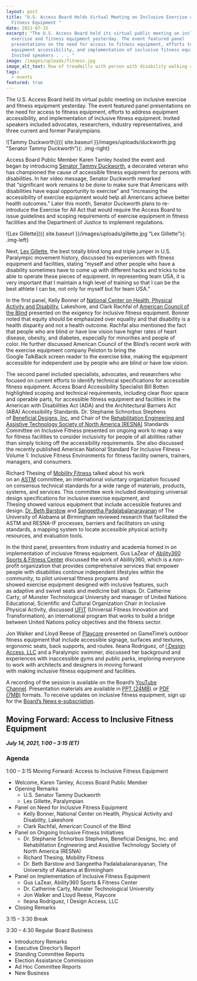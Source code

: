 ```yaml
---
layout: post
title: "U.S. Access Board Holds Virtual Meeting on Inclusive Exercise and
  Fitness Equipment "
date: 2021-07-15
excerpt: "The U.S. Access Board held its virtual public meeting on inclusive
  exercise and fitness equipment yesterday. The event featured panel
  presentations on the need for access to fitness equipment, efforts to address
  equipment accessibility, and implementation of inclusive fitness equipment.
  Invited speakers . . . "
image: /images/uploads/fitness.jpg
image_alt_text: Row of treadmills with person with disability walking alongside them
tags:
  - events
featured: true
---
```

The U.S. Access Board held its virtual public meeting on inclusive exercise and fitness equipment yesterday. The event featured panel presentations on the need for access to fitness equipment, efforts to address equipment accessibility, and implementation of inclusive fitness equipment. Invited speakers included advocates, researchers, industry representatives, and three current and former Paralympians. 

![Tammy Duckworth]({{ site.baseurl }}/images/uploads/duckworth.jpg "Senator Tammy Duckworth"){: .img-right}

Access Board Public Member Karen Tamley hosted the event and began by introducing [Senator Tammy Duckworth](https://www.duckworth.senate.gov/), a decorated veteran who has championed the cause of accessible fitness equipment for persons with disabilities. In her video message, Senator Duckworth remarked that “significant work remains to be done to make sure that Americans with disabilities have equal opportunity to exercise” and “increasing the accessibility of exercise equipment would help all Americans achieve better health outcomes.” Later this month, Senator Duckworth plans to re-introduce the Exercise for All Act that would require the Access Board to issue guidelines and scoping requirements of exercise equipment in fitness facilities and the Department of Justice to implement regulations. 

![Lex Gillette]({{ site.baseurl }}/images/uploads/gillette.jpg "Lex Gillette"){: .img-left}

Next, [Lex Gillette](https://lexgillette.com/), the best totally blind long and triple jumper in U.S. Paralympic movement history, discussed his experiences with fitness equipment and facilities, stating “myself and other people who have a disability sometimes have to come up with different hacks and tricks to be able to operate these pieces of equipment. In representing team USA, it is very important that I maintain a high level of training so that I can be the best athlete I can be, not only for myself but for team USA.” 

In the first panel, Kelly Bonner of [National Center on Health, Physical Activity and Disability](https://www.nchpad.org/), Lakeshore, and Clark Rachfal of [American Council of the Blind](https://www.acb.org/) presented on the exigency for inclusive fitness equipment. Bonner noted that equity should be emphasized over equality and that disability is a health disparity and not a health outcome. Rachfal also mentioned the fact that people who are blind or have low vision have higher rates of heart disease, obesity, and diabetes, especially for minorities and people of color. He further discussed American Council of the Blind’s recent work with the exercise equipment company Peloton to bring the Google TalkBack screen reader to the exercise bike, making the equipment accessible for independent use by people who are blind or have low vision. 

The second panel included specialists, advocates, and researchers who focused on current efforts to identify technical specifications for accessible fitness equipment. Access Board Accessibility Specialist Bill Botten highlighted scoping and technical requirements, including clear floor space and operable parts, for accessible fitness equipment and facilities in the American with Disabilities Act (ADA) and the Architectural Barriers Act (ABA) Accessibility Standards. Dr. Stephanie Schnorbus Stephens of [Beneficial Designs, Inc.](https://www.beneficialdesigns.com/) and Chair of the [Rehabilitation Engineering and Assistive Technology Society of North America (RESNA)](https://www.resna.org/) Standards Committee on Inclusive Fitness presented on ongoing work to map a way for fitness facilities to consider inclusivity for people of all abilities rather than simply ticking off the accessibility requirements. She also discussed the recently published American National Standard For Inclusive Fitness – Volume 1: Inclusive Fitness Environments for fitness facility owners, trainers, managers, and consumers. 

Richard Thesing of [Mobility Fitness](https://mobilityfitness.org/) talked about his work on an [ASTM](https://www.astm.org/) committee, an international voluntary organization focused on consensus technical standards for a wide range of materials, products, systems, and services. This committee work included developing universal design specifications for inclusive exercise equipment, and Thesing showed various equipment that include accessible features and design. [Dr. Beth Barstow](https://www.uab.edu/shp/ot/faculty-staff/elizabeth-barstow) and [Sangeetha Padalabalanarayanan](https://www.uab.edu/shp/home/about-us/deans-office/staff/642-sangeetha-padalabalanarayanan) of The University of Alabama at Birmingham reviewed research that facilitated the ASTM and RESNA-IF processes, barriers and facilitators on using standards, a mapping system to locate accessible physical activity resources, and evaluation tools. 

In the third panel, presenters from industry and academia homed in on implementation of inclusive fitness equipment. Gus LaZear of [Ability360 Sports & Fitness Center](https://ability360.org/sports/) discussed the work of Ability360, which is a non-profit organization that provides comprehensive services that empower people with disabilities continue independent lifestyles within the community, to pilot universal fitness programs and showed exercise equipment designed with inclusive features, such as adaptive and swivel seats and medicine ball straps. Dr. Catherine Carty, of Munster Technological University and manager of United Nations Educational, Scientific and Cultural Organization Chair in Inclusive Physical Activity, discussed [UFIT](https://justdoufit.com/) (Universal Fitness Innovation and Transformation), an international program that works to build a bridge between United Nations policy objectives and the fitness sector.  

Jon Walker and Lloyd Reese of [Playcore](https://www.playcore.com/) presented on GameTime’s outdoor fitness equipment that include accessible signage, surfaces and textures, ergonomic seats, back supports, and routes. Ileana Rodriguez, of [I Design Access, LLC](https://idesignaccess.com/) and a Paralympic swimmer, discussed her background and experiences with inaccessible gyms and public parks, imploring everyone to work with architects and designers in moving forward with making inclusive fitness equipment and facilities.   

A recording of the session is available on the Board’s [YouTube Channel](https://www.youtube.com/channel/UC5tRWTtV5eSw68N3tSpmyWw). Presentation materials are available in [PPT (24MB)](https://www.access-board.gov/files/presentations/usab-inclusive-fitness-2021-07-14.pptx) or [PDF (7MB)](https://www.access-board.gov/files/presentations/usab-inclusive-fitness-2021-07-14.pdf) formats. To receive updates on inclusive fitness equipment, sign up for the [Board’s News e-subscription](https://public.govdelivery.com/accounts/USACCESS/subscriber/new?topic_id=USACCESS_1). 

## Moving Forward: Access to Inclusive Fitness Equipment 
***July 14, 2021, 1:00 – 3:15 (ET)***

### Agenda 
1:00 – 3:15 Moving Forward: Access to Inclusive Fitness Equipment 

* Welcome, Karen Tamley, Access Board Public Member
* Opening Remarks
  * U.S. Senator Tammy Duckworth 
  * Lex Gillette, Paralympian
* Panel on Need for Inclusive Fitness Equipment
  * Kelly Bonner, National Center on Health, Physical Activity and Disability, Lakeshore
  * Clark Rachfal, American Council of the Blind 
* Panel on Ongoing Inclusive Fitness Initiatives
  * Dr. Stephanie Schnorbus Stephens, Beneficial Designs, Inc. and Rehabilitation Engineering and Assistive Technology Society of North America (RESNA) 
  * Richard Thesing, Mobility Fitness
  * Dr. Beth Barstow and Sangeetha Padalabalanarayanan, The University of Alabama at Birmingham
* Panel on Implementation of Inclusive Fitness Equipment
  * Gus LaZear, Ability360 Sports & Fitness Center 
  * Dr. Catherine Carty, Munster Technological University
  * Jon Walker and Lloyd Reese, Playcore 
  * Ileana Rodriguez, I Design Access, LLC 
* Closing Remarks 

3:15 – 3:30 Break  

3:30 – 4:30 Regular Board Business  

* Introductory Remarks  
* Executive Director’s Report  
* Standing Committee Reports  
* Election Assistance Commission  
* Ad Hoc Committee Reports   
* New Business 
